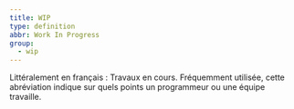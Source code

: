 ```yaml
---
title: WIP
type: definition
abbr: Work In Progress
group:
  - wip
---
```

Littéralement en français : Travaux en cours. Fréquemment utilisée, cette abréviation indique sur quels points un programmeur ou une équipe travaille.
